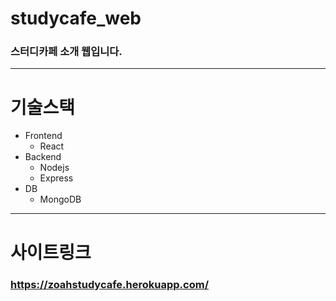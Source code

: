 # studycafe_web
### 스터디카페 소개 웹입니다.

---

# 기술스택
* Frontend
  * React
* Backend
  * Nodejs
  * Express
* DB
  * MongoDB

---

# 사이트링크
### https://zoahstudycafe.herokuapp.com/
